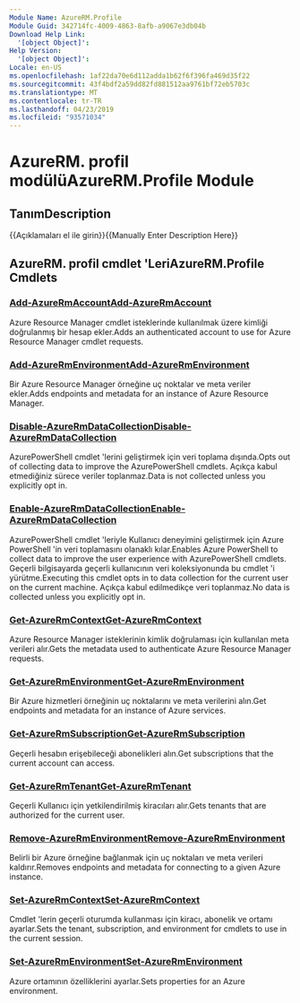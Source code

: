 ```yaml
---
Module Name: AzureRM.Profile
Module Guid: 342714fc-4009-4863-8afb-a9067e3db04b
Download Help Link:
  '[object Object]': 
Help Version:
  '[object Object]': 
Locale: en-US
ms.openlocfilehash: 1af22da70e6d112adda1b62f6f396fa469d35f22
ms.sourcegitcommit: 43f4bdf2a59dd82fd881512aa9761bf72eb5703c
ms.translationtype: MT
ms.contentlocale: tr-TR
ms.lasthandoff: 04/23/2019
ms.locfileid: "93571034"
---
```

# <span data-ttu-id="c5eb8-101">AzureRM. profil modülü</span><span class="sxs-lookup"><span data-stu-id="c5eb8-101">AzureRM.Profile Module</span></span>
## <span data-ttu-id="c5eb8-102">Tanım</span><span class="sxs-lookup"><span data-stu-id="c5eb8-102">Description</span></span>
<span data-ttu-id="c5eb8-103">{{Açıklamaları el ile girin}}</span><span class="sxs-lookup"><span data-stu-id="c5eb8-103">{{Manually Enter Description Here}}</span></span>

## <span data-ttu-id="c5eb8-104">AzureRM. profil cmdlet 'Leri</span><span class="sxs-lookup"><span data-stu-id="c5eb8-104">AzureRM.Profile Cmdlets</span></span>
### [<span data-ttu-id="c5eb8-105">Add-AzureRmAccount</span><span class="sxs-lookup"><span data-stu-id="c5eb8-105">Add-AzureRmAccount</span></span>](Add-AzureRmAccount.md)
<span data-ttu-id="c5eb8-106">Azure Resource Manager cmdlet isteklerinde kullanılmak üzere kimliği doğrulanmış bir hesap ekler.</span><span class="sxs-lookup"><span data-stu-id="c5eb8-106">Adds an authenticated account to use for Azure Resource Manager cmdlet requests.</span></span>

### [<span data-ttu-id="c5eb8-107">Add-AzureRmEnvironment</span><span class="sxs-lookup"><span data-stu-id="c5eb8-107">Add-AzureRmEnvironment</span></span>](Add-AzureRmEnvironment.md)
<span data-ttu-id="c5eb8-108">Bir Azure Resource Manager örneğine uç noktalar ve meta veriler ekler.</span><span class="sxs-lookup"><span data-stu-id="c5eb8-108">Adds endpoints and metadata for an instance of Azure Resource Manager.</span></span>

### [<span data-ttu-id="c5eb8-109">Disable-AzureRmDataCollection</span><span class="sxs-lookup"><span data-stu-id="c5eb8-109">Disable-AzureRmDataCollection</span></span>](Disable-AzureRmDataCollection.md)
<span data-ttu-id="c5eb8-110">AzurePowerShell cmdlet 'lerini geliştirmek için veri toplama dışında.</span><span class="sxs-lookup"><span data-stu-id="c5eb8-110">Opts out of collecting data to improve the AzurePowerShell cmdlets.</span></span> <span data-ttu-id="c5eb8-111">Açıkça kabul etmediğiniz sürece veriler toplanmaz.</span><span class="sxs-lookup"><span data-stu-id="c5eb8-111">Data is not collected unless you explicitly opt in.</span></span>

### [<span data-ttu-id="c5eb8-112">Enable-AzureRmDataCollection</span><span class="sxs-lookup"><span data-stu-id="c5eb8-112">Enable-AzureRmDataCollection</span></span>](Enable-AzureRmDataCollection.md)
<span data-ttu-id="c5eb8-113">AzurePowerShell cmdlet 'leriyle Kullanıcı deneyimini geliştirmek için Azure PowerShell 'in veri toplamasını olanaklı kılar.</span><span class="sxs-lookup"><span data-stu-id="c5eb8-113">Enables Azure PowerShell to collect data to improve the user experience with AzurePowerShell cmdlets.</span></span>
<span data-ttu-id="c5eb8-114">Geçerli bilgisayarda geçerli kullanıcının veri koleksiyonunda bu cmdlet 'i yürütme.</span><span class="sxs-lookup"><span data-stu-id="c5eb8-114">Executing this cmdlet opts in to data collection for the current user on the current machine.</span></span>
<span data-ttu-id="c5eb8-115">Açıkça kabul edilmedikçe veri toplanmaz.</span><span class="sxs-lookup"><span data-stu-id="c5eb8-115">No data is collected unless you explicitly opt in.</span></span>

### [<span data-ttu-id="c5eb8-116">Get-AzureRmContext</span><span class="sxs-lookup"><span data-stu-id="c5eb8-116">Get-AzureRmContext</span></span>](Get-AzureRmContext.md)
<span data-ttu-id="c5eb8-117">Azure Resource Manager isteklerinin kimlik doğrulaması için kullanılan meta verileri alır.</span><span class="sxs-lookup"><span data-stu-id="c5eb8-117">Gets the metadata used to authenticate Azure Resource Manager requests.</span></span>

### [<span data-ttu-id="c5eb8-118">Get-AzureRmEnvironment</span><span class="sxs-lookup"><span data-stu-id="c5eb8-118">Get-AzureRmEnvironment</span></span>](Get-AzureRmEnvironment.md)
<span data-ttu-id="c5eb8-119">Bir Azure hizmetleri örneğinin uç noktalarını ve meta verilerini alın.</span><span class="sxs-lookup"><span data-stu-id="c5eb8-119">Get endpoints and metadata for an instance of Azure services.</span></span>

### [<span data-ttu-id="c5eb8-120">Get-AzureRmSubscription</span><span class="sxs-lookup"><span data-stu-id="c5eb8-120">Get-AzureRmSubscription</span></span>](Get-AzureRmSubscription.md)
<span data-ttu-id="c5eb8-121">Geçerli hesabın erişebileceği abonelikleri alın.</span><span class="sxs-lookup"><span data-stu-id="c5eb8-121">Get subscriptions that the current account can access.</span></span>

### [<span data-ttu-id="c5eb8-122">Get-AzureRmTenant</span><span class="sxs-lookup"><span data-stu-id="c5eb8-122">Get-AzureRmTenant</span></span>](Get-AzureRmTenant.md)
<span data-ttu-id="c5eb8-123">Geçerli Kullanıcı için yetkilendirilmiş kiracıları alır.</span><span class="sxs-lookup"><span data-stu-id="c5eb8-123">Gets tenants that are authorized for the current user.</span></span>

### [<span data-ttu-id="c5eb8-124">Remove-AzureRmEnvironment</span><span class="sxs-lookup"><span data-stu-id="c5eb8-124">Remove-AzureRmEnvironment</span></span>](Remove-AzureRmEnvironment.md)
<span data-ttu-id="c5eb8-125">Belirli bir Azure örneğine bağlanmak için uç noktaları ve meta verileri kaldırır.</span><span class="sxs-lookup"><span data-stu-id="c5eb8-125">Removes endpoints and metadata for connecting to a given Azure instance.</span></span>

### [<span data-ttu-id="c5eb8-126">Set-AzureRmContext</span><span class="sxs-lookup"><span data-stu-id="c5eb8-126">Set-AzureRmContext</span></span>](Set-AzureRmContext.md)
<span data-ttu-id="c5eb8-127">Cmdlet 'lerin geçerli oturumda kullanması için kiracı, abonelik ve ortamı ayarlar.</span><span class="sxs-lookup"><span data-stu-id="c5eb8-127">Sets the tenant, subscription, and environment for cmdlets to use in the current session.</span></span>

### [<span data-ttu-id="c5eb8-128">Set-AzureRmEnvironment</span><span class="sxs-lookup"><span data-stu-id="c5eb8-128">Set-AzureRmEnvironment</span></span>](Set-AzureRmEnvironment.md)
<span data-ttu-id="c5eb8-129">Azure ortamının özelliklerini ayarlar.</span><span class="sxs-lookup"><span data-stu-id="c5eb8-129">Sets properties for an Azure environment.</span></span>

